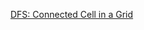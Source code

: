 [DFS: Connected Cell in a Grid ](https://www.hackerrank.com/challenges/ctci-connected-cell-in-a-grid)